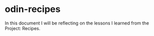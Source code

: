 # odin-recipes
In this document I will be reflecting on the lessons I learned from the Project: Recipes.